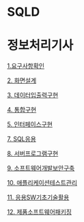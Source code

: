 # SQLD



# 정보처리기사

[1.요구사항확인](./certificate/정보처리기사/1_요구사항확인.md)

[2. 화면설계](./certificate/정보처리기사/2_화면설계.md)

[3. 데이터입출력구현]((./certificate/정보처리기사/3_데이터입출력구현.md))

[4. 통합구현]((./certificate/정보처리기사/4_통합구현.md))

[5. 인터페이스구현]((./certificate/정보처리기사/5_인터페이스구현.md))

[7. SQL응용]((./certificate/정보처리기사/7_SQL응용.md))

[8. 서버프로그램구현]((./certificate/정보처리기사/8_서버프로그램구현.md))

[9. 소프트웨어개발보안구축]((./certificate/정보처리기사/9_소프트웨어개발보안구축.md))

[10. 애플리케이션테스트관리]((./certificate/정보처리기사/10_애플리케이션테스트관리.md))

[11. 응용SW기초기술활용]((./certificate/정보처리기사/11_응용SW기초기술활용.md))

[12. 제품소프트웨어패키징]((./certificate/정보처리기사/12_제품소프트웨어패키징.md))